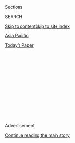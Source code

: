 <div id="app">

<div>

<div>

<div>

<div class="NYTAppHideMasthead css-1q2w90k e1suatyy0">

<div class="section css-ui9rw0 e1suatyy2">

<div class="css-eph4ug er09x8g0">

<div class="css-6n7j50">

</div>

<span class="css-1dv1kvn">Sections</span>

<div class="css-10488qs">

<span class="css-1dv1kvn">SEARCH</span>

</div>

[Skip to content](#site-content)[Skip to site index](#site-index)

</div>

<div id="masthead-section-label" class="css-1wr3we4 eaxe0e00">

[Asia
Pacific](https://www.nytimes3xbfgragh.onion/section/world/asia)

</div>

<div class="css-10698na e1huz5gh0">

</div>

</div>

<div id="masthead-bar-one" class="section hasLinks css-15hmgas e1csuq9d3">

<div class="css-uqyvli e1csuq9d0">

</div>

<div class="css-1uqjmks e1csuq9d1">

</div>

<div class="css-9e9ivx">

[](https://myaccount.nytimes3xbfgragh.onion/auth/login?response_type=cookie&client_id=vi)

</div>

<div class="css-1bvtpon e1csuq9d2">

[Today’s
Paper](https://www.nytimes3xbfgragh.onion/section/todayspaper)

</div>

</div>

</div>

</div>

<div data-aria-hidden="false">

<div id="site-content" data-role="main">

<div>

<div class="css-1aor85t" style="opacity:0.000000001;z-index:-1;visibility:hidden">

<div class="css-1hqnpie">

<div class="css-epjblv">

<span class="css-17xtcya">[Asia
Pacific](/section/world/asia)</span><span class="css-x15j1o">|</span><span class="css-fwqvlz">Malaysia
Seeks to Question 7 in Killing of Kim
Jong-nam</span>

</div>

<div class="css-k008qs">

<div class="css-1iwv8en">

<span class="css-18z7m18"></span>

<div>

</div>

</div>

<span class="css-1n6z4y">https://nyti.ms/2ljtFVl</span>

<div class="css-1705lsu">

<div class="css-4xjgmj">

<div class="css-4skfbu" data-role="toolbar" data-aria-label="Social Media Share buttons, Save button, and Comments Panel with current comment count" data-testid="share-tools">

  - 
  - 
  - 
  - 
    
    <div class="css-6n7j50">
    
    </div>

  - 

</div>

</div>

</div>

</div>

</div>

</div>

<div class="css-13pd83m">

</div>

<div id="top-wrapper" class="css-1sy8kpn">

<div id="top-slug" class="css-l9onyx">

Advertisement

</div>

[Continue reading the main
story](#after-top)

<div class="ad top-wrapper" style="text-align:center;height:100%;display:block;min-height:250px">

<div id="top" class="place-ad" data-position="top" data-size-key="top">

</div>

</div>

<div id="after-top">

</div>

</div>

<div id="sponsor-wrapper" class="css-1hyfx7x">

<div id="sponsor-slug" class="css-19vbshk">

Supported by

</div>

[Continue reading the main
story](#after-sponsor)

<div id="sponsor" class="ad sponsor-wrapper" style="text-align:center;height:100%;display:block">

</div>

<div id="after-sponsor">

</div>

</div>

<div class="css-1vkm6nb ehdk2mb0">

# Malaysia Seeks to Question 7 in Killing of Kim Jong-nam

</div>

![<span class="css-16f3y1r e13ogyst0">Over the weekend, South Korea
publicly accused North Korea of responsibility for killing Kim Jong-nam,
the estranged half brother of North Korea’s leader, Kim Jong-un. The
Malaysian authorities also released a list of 11 people linked to their
inquiry into a plot to kill
him.</span><span class="css-cch8ym"><span class="css-1dv1kvn">Credit</span><span class="css-cnj6d5 e1z0qqy90" itemprop="copyrightHolder"><span class="css-1ly73wi e1tej78p0">Credit...</span><span>Fazry
Ismail/European Pressphoto
Agency</span></span></span>](https://static01.graylady3jvrrxbe.onion/images/2017/02/20/world/20nkorea1/20nkorea1-videoSixteenByNineJumbo1600.jpg)

<div class="css-xt80pu e12qa4dv0">

<div class="css-18e8msd">

<div class="css-vp77d3 epjyd6m0">

<div class="css-1baulvz">

By [<span class="css-1baulvz" itemprop="name">Richard C.
Paddock</span>](https://www.nytimes3xbfgragh.onion/by/richard-c-paddock)
and [<span class="css-1baulvz last-byline" itemprop="name">Choe
Sang-Hun</span>](http://www.nytimes3xbfgragh.onion/by/choe-sang-hun)

</div>

</div>

  - Feb. 19,
    2017

  - 
    
    <div class="css-4xjgmj">
    
    <div class="css-d8bdto" data-role="toolbar" data-aria-label="Social Media Share buttons, Save button, and Comments Panel with current comment count" data-testid="share-tools">
    
      - 
      - 
      - 
      - 
        
        <div class="css-6n7j50">
        
        </div>
    
      - 
    
    </div>
    
    </div>

</div>

</div>

<div class="section meteredContent css-1r7ky0e" name="articleBody" itemprop="articleBody">

<div class="css-1fanzo5 StoryBodyCompanionColumn">

<div class="css-53u6y8">

KUALA LUMPUR, Malaysia — The police in Malaysia are seeking seven more
people in [the assassination last
Monday](https://www.nytimes3xbfgragh.onion/2017/02/14/world/asia/kim-jong-un-brother-killed-malaysia.html "Times article.")
of the half brother of North Korea’s leader, including four North
Koreans who left Malaysia shortly after the killing, a top police
official said Sunday.

The announcement came as South Korea publicly accused North Korea of
responsibility for [killing Kim
Jong-nam](https://www.nytimes3xbfgragh.onion/2017/02/15/world/asia/kim-jong-nam-assassination-north-korea.html "Times article."),
the estranged elder brother of Kim Jong-un, North Korea’s leader.

At least 11 people, six of them North Korean, have been linked to the
plot to kill Mr. Kim, a high-level target whose death in a heavily
trafficked area of Kuala Lumpur International Airport — at the hands of
two women who poisoned him, according to preliminary accounts — has
drawn international scrutiny.

Noor Rashid Ibrahim, Malaysia’s deputy inspector general of police, said
at a news conference in Kuala Lumpur that it was a “sudden and
suspicious death” but that the cause had yet to be determined.

</div>

</div>

<div class="css-1fanzo5 StoryBodyCompanionColumn">

<div class="css-53u6y8">

He declined to confirm that the victim was Kim Jong-nam, who was using a
passport with the name Kim Chol, though the context was clear.

Local news accounts said that two women had carried out the attack by
injecting Mr. Kim with a poison or wiping his face with it. Mr. Noor
Rashid declined to say whether a widely circulated photograph of a woman
wearing a white T-shirt with the letters “LOL” was one of the two women
who had been arrested. The image, taken from airport security videos,
was leaked to the local news media.

What appears to be airport security video of the attack was [posted on
YouTube](https://www.youtube.com/watch?v=Zjfm_XOxLOs&t=196s), Malaysia’s
The Star newspaper
[reported](http://www.thestar.com.my/news/nation/2017/02/19/video-clip-allegedly-of-jong-nam-murder-appears-on-youtube/).
The authenticity of the video could not be verified.

Mr. Noor Rashid also would not comment on claims that the women thought
they were taking part in a prank when they reportedly poisoned Mr. Kim
at the airport.

In addition to the two women — one from Indonesia and one carrying a
Vietnamese passport — the police have arrested a Malaysian man, who is
said to be helping the authorities, and Ri Jong Chol, 46, a North Korean
man who was living and working in Malaysia.

</div>

</div>

<div class="css-1fanzo5 StoryBodyCompanionColumn">

<div class="css-53u6y8">

Mr. Noor Rashid identified the four men who fled the country on the day
of the attack as North Koreans ranging in age from 33 to 57. They had
arrived separately in Malaysia during the two weeks before the killing,
he said. None used a diplomatic passport.

He gave their names as Ri Ji-hyon, 33; Hong Song-hac, 34; O Jong-gil,
55; and Ri Jae-nam, 57.

Mr. Noor Rashid declined to say where they were headed when they left
Malaysia. But Channel NewsAsia, citing a senior police official, said
the four had arrived Friday in Pyongyang, North Korea, by way of
Jakarta, Indonesia; Dubai, United Arab Emirates; and Vladivostok,
Russia.

Mr. Noor Rashid said the police were seeking three other men, including
a North Korean identified as Ri Ji-u, 30, also known as James.

In Seoul, the South Korean government said there was no doubt that Kim
Jong-nam was the victim and added that it held North Korea responsible.

“Given various information we have and the circumstances, our government
is certain that the man murdered was Kim Jong-nam,” Jeong Joon-hee, a
spokesman for the South’s Unification Ministry, said at a news briefing
after Mr. Noor Rashid identified the North Korean suspects. “Given that
there are five suspects from North Korea, we believe that the North
Korean regime masterminded the incident.”

Mr. Jeong declined to say whether South Korea had additional information
that led it to conclude that North Korea was to blame for Mr. Kim’s
assassination.

His statement was the first time that South Korea had publicly blamed
the North for the killing. Speaking to lawmakers behind closed doors
last week, the country’s intelligence chief, Lee Byung-ho,
[said](https://www.nytimes3xbfgragh.onion/2017/02/15/world/asia/kim-jong-nam-assassination-north-korea.html)
his agency suspected North Korean involvement.

Mr. Noor Rashid said the police would give the body to Mr. Kim’s next of
kin once it had been identified through DNA analysis.

</div>

</div>

</div>

<div>

</div>

<div>

</div>

<div>

</div>

<div>

<div id="bottom-wrapper" class="css-1ede5it">

<div id="bottom-slug" class="css-l9onyx">

Advertisement

</div>

[Continue reading the main
story](#after-bottom)

<div id="bottom" class="ad bottom-wrapper" style="text-align:center;height:100%;display:block;min-height:90px">

</div>

<div id="after-bottom">

</div>

</div>

</div>

</div>

</div>

## Site Index

<div>

</div>

## Site Information Navigation

  - [© <span>2020</span> <span>The New York Times
    Company</span>](https://help.nytimes3xbfgragh.onion/hc/en-us/articles/115014792127-Copyright-notice)

<!-- end list -->

  - [NYTCo](https://www.nytco.com/)
  - [Contact
    Us](https://help.nytimes3xbfgragh.onion/hc/en-us/articles/115015385887-Contact-Us)
  - [Work with us](https://www.nytco.com/careers/)
  - [Advertise](https://nytmediakit.com/)
  - [T Brand Studio](http://www.tbrandstudio.com/)
  - [Your Ad
    Choices](https://www.nytimes3xbfgragh.onion/privacy/cookie-policy#how-do-i-manage-trackers)
  - [Privacy](https://www.nytimes3xbfgragh.onion/privacy)
  - [Terms of
    Service](https://help.nytimes3xbfgragh.onion/hc/en-us/articles/115014893428-Terms-of-service)
  - [Terms of
    Sale](https://help.nytimes3xbfgragh.onion/hc/en-us/articles/115014893968-Terms-of-sale)
  - [Site
    Map](https://spiderbites.nytimes3xbfgragh.onion)
  - [Help](https://help.nytimes3xbfgragh.onion/hc/en-us)
  - [Subscriptions](https://www.nytimes3xbfgragh.onion/subscription?campaignId=37WXW)

</div>

</div>

</div>

</div>
